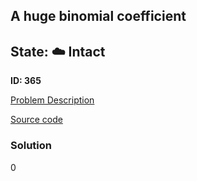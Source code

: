 ## A huge binomial coefficient

## State: :cloud: **Intact**

**ID: 365**

[Problem Description](https://projecteuler.net/problem=365)

[Source code](main.cpp)

### Solution
0
